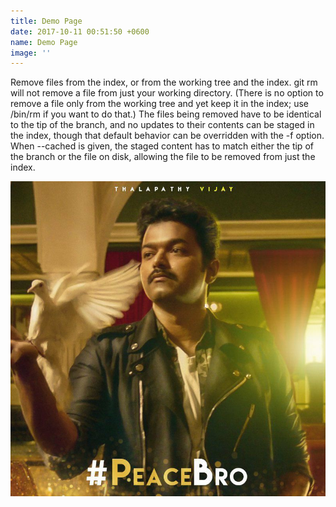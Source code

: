 ```yaml
---
title: Demo Page
date: 2017-10-11 00:51:50 +0600
name: Demo Page
image: ''
---
```



Remove files from the index, or from the working tree and the index. git rm will not remove a file from just your working directory. (There is no option to remove a file only from the working tree and yet keep it in the index; use /bin/rm if you want to do that.) The files being removed have to be identical to the tip of the branch, and no updates to their contents can be staged in the index, though that default behavior can be overridden with the -f option. When --cached is given, the staged content has to match either the tip of the branch or the file on disk, allowing the file to be removed from just the index.

![](/uploads/2017/10/10/21751867_1999159387020270_843456189102032915_n.jpg)


